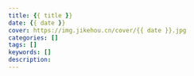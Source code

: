 ```yaml
---
title: {{ title }}
date: {{ date }}
cover: https://img.jikehou.cn/cover/{{ date }}.jpg
categories: []
tags: []
keywords: []
description: 
---
```

